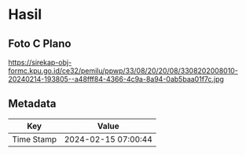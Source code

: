 # Hasil

## Foto C Plano

https://sirekap-obj-formc.kpu.go.id/ce32/pemilu/ppwp/33/08/20/20/08/3308202008010-20240214-193805--a48fff84-4366-4c9a-8a94-0ab5baa01f7c.jpg


## Metadata

| Key        | Value               |
| ---------- | ------------------- |
| Time Stamp | 2024-02-15 07:00:44 |



